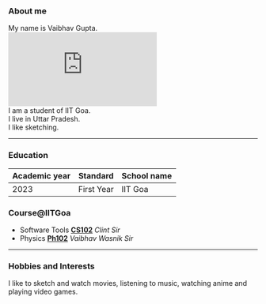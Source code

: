 ### About me 

My name is Vaibhav Gupta.  
![profile_image](https://www.freepik.com/free-vector/it-takes-two-tango-idiom_2956131.htm#query=cartoon%20face&position=4&from_view=keyword&track=ais)    
I am a student of IIT Goa.   
I live in Uttar Pradesh.  
I like sketching.  
 
 ----   
 
 ### Education
 
 | Academic year | Standard | School name |
 | ----- | ----- | -----|
 | 2023 | First Year | IIT Goa |   
 
 ### Course@IITGoa
 
 - Software Tools [**CS102**](https://classroom.google.com/u/0/c/NTk1MTg5ODUxNDcz) *Clint Sir*
 - Physics [**Ph102**](https://classroom.google.com/u/0/c/NTE2NDk5ODI5NTc0) *Vaibhav Wasnik Sir*  
 
 ----- 
 
 ### Hobbies and Interests  
 
 I like to sketch and watch movies, listening to music, watching anime and playing video games.
 
